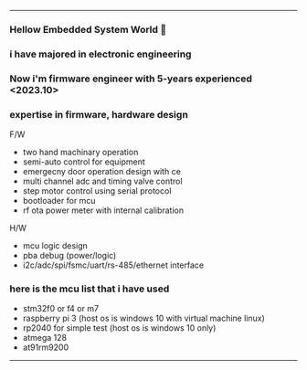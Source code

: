 --------------------------------------------------------------------
### Hellow Embedded System World 👋

### i have majored in electronic engineering

### Now i'm firmware engineer with 5-years experienced <2023.10>

### expertise in firmware, hardware design
F/W
- two hand machinary operation
- semi-auto control for equipment 
- emergecny door operation design with ce
- multi channel adc and timing valve control
- step motor control using serial protocol
- bootloader for mcu
- rf ota power meter with internal calibration

H/W
- mcu logic design
- pba debug (power/logic)
- i2c/adc/spi/fsmc/uart/rs-485/ethernet interface

### here is the mcu list that i have used
- stm32f0 or f4 or m7
- raspberry pi 3 (host os is windows 10 with virtual machine linux)
- rp2040 for simple test (host os is windows 10 only)
- atmega 128
- at91rm9200
--------------------------------------------------------------------

<!--
**KpuFish/KpuFish** is a ✨ _special_ ✨ repository because its `README.md` (this file) appears on your GitHub profile.

Here are some ideas to get you started:

- 🔭 I’m currently working on ...
- 🌱 I’m currently learning ...
- 👯 I’m looking to collaborate on ...
- 🤔 I’m looking for help with ...
- 💬 Ask me about ...
- 📫 How to reach me: ...
- 😄 Pronouns: ...
- ⚡ Fun fact: ...
--> 
